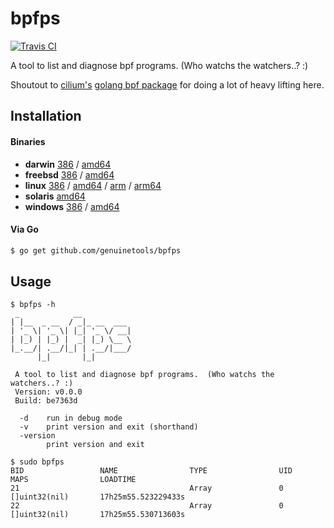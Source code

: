 # bpfps

[![Travis CI](https://travis-ci.org/genuinetools/bpfps.svg?branch=master)](https://travis-ci.org/genuinetools/bpfps)

A tool to list and diagnose bpf programs. (Who watchs the watchers..? :)

Shoutout to [cilium's](https://github.com/cilium/cilium) 
[golang bpf package](https://godoc.org/github.com/cilium/cilium/pkg/bpf) for doing a lot of heavy lifting here.

## Installation

#### Binaries

- **darwin** [386](https://github.com/genuinetools/bpfps/releases/download/v0.0.0/bpfps-darwin-386) / [amd64](https://github.com/genuinetools/bpfps/releases/download/v0.0.0/bpfps-darwin-amd64)
- **freebsd** [386](https://github.com/genuinetools/bpfps/releases/download/v0.0.0/bpfps-freebsd-386) / [amd64](https://github.com/genuinetools/bpfps/releases/download/v0.0.0/bpfps-freebsd-amd64)
- **linux** [386](https://github.com/genuinetools/bpfps/releases/download/v0.0.0/bpfps-linux-386) / [amd64](https://github.com/genuinetools/bpfps/releases/download/v0.0.0/bpfps-linux-amd64) / [arm](https://github.com/genuinetools/bpfps/releases/download/v0.0.0/bpfps-linux-arm) / [arm64](https://github.com/genuinetools/bpfps/releases/download/v0.0.0/bpfps-linux-arm64)
- **solaris** [amd64](https://github.com/genuinetools/bpfps/releases/download/v0.0.0/bpfps-solaris-amd64)
- **windows** [386](https://github.com/genuinetools/bpfps/releases/download/v0.0.0/bpfps-windows-386) / [amd64](https://github.com/genuinetools/bpfps/releases/download/v0.0.0/bpfps-windows-amd64)

#### Via Go

```bash
$ go get github.com/genuinetools/bpfps
```

## Usage

```console
$ bpfps -h
 _            __
| |__  _ __  / _|_ __  ___
| '_ \| '_ \| |_| '_ \/ __|
| |_) | |_) |  _| |_) \__ \
|_.__/| .__/|_| | .__/|___/
      |_|       |_|

 A tool to list and diagnose bpf programs.  (Who watchs the watchers..? :)
 Version: v0.0.0
 Build: be7363d

  -d    run in debug mode
  -v    print version and exit (shorthand)
  -version
        print version and exit
```

```console
$ sudo bpfps                                                                                                             
BID                 NAME                TYPE                UID                 MAPS                LOADTIME
21                                      Array               0                   []uint32(nil)       17h25m55.523229433s
22                                      Array               0                   []uint32(nil)       17h25m55.530713603s
```
